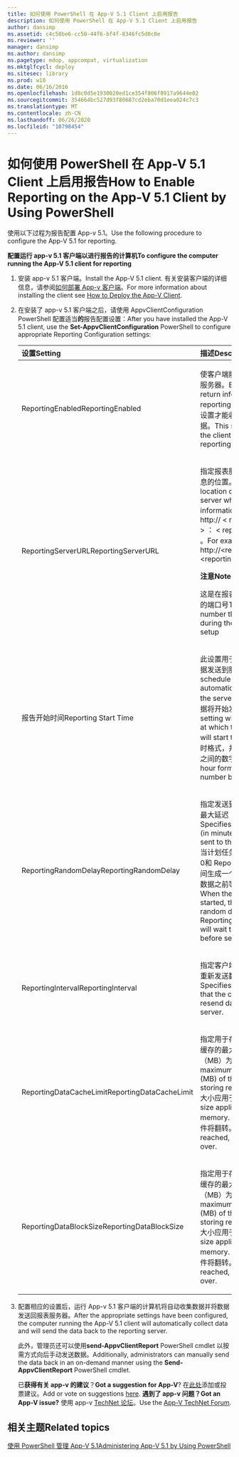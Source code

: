 ```yaml
---
title: 如何使用 PowerShell 在 App-V 5.1 Client 上启用报告
description: 如何使用 PowerShell 在 App-V 5.1 Client 上启用报告
author: dansimp
ms.assetid: c4c58be6-cc50-44f6-bf4f-8346fc5d0c0e
ms.reviewer: ''
manager: dansimp
ms.author: dansimp
ms.pagetype: mdop, appcompat, virtualization
ms.mktglfcycl: deploy
ms.sitesec: library
ms.prod: w10
ms.date: 06/16/2016
ms.openlocfilehash: 1d8c0d5e1930020ed1ce354f806f8917a9644e02
ms.sourcegitcommit: 354664bc527d93f80687cd2eba70d1eea024c7c3
ms.translationtype: MT
ms.contentlocale: zh-CN
ms.lasthandoff: 06/26/2020
ms.locfileid: "10798454"
---
```

# <span data-ttu-id="2cc04-103">如何使用 PowerShell 在 App-V 5.1 Client 上启用报告</span><span class="sxs-lookup"><span data-stu-id="2cc04-103">How to Enable Reporting on the App-V 5.1 Client by Using PowerShell</span></span>


<span data-ttu-id="2cc04-104">使用以下过程为报告配置 App-v 5.1。</span><span class="sxs-lookup"><span data-stu-id="2cc04-104">Use the following procedure to configure the App-V 5.1 for reporting.</span></span>

**<span data-ttu-id="2cc04-105">配置运行 app-v 5.1 客户端以进行报告的计算机</span><span class="sxs-lookup"><span data-stu-id="2cc04-105">To configure the computer running the App-V 5.1 client for reporting</span></span>**

1. <span data-ttu-id="2cc04-106">安装 app-v 5.1 客户端。</span><span class="sxs-lookup"><span data-stu-id="2cc04-106">Install the App-V 5.1 client.</span></span> <span data-ttu-id="2cc04-107">有关安装客户端的详细信息，请参阅[如何部署 App-v 客户端](how-to-deploy-the-app-v-client-51gb18030.md)。</span><span class="sxs-lookup"><span data-stu-id="2cc04-107">For more information about installing the client see [How to Deploy the App-V Client](how-to-deploy-the-app-v-client-51gb18030.md).</span></span>

2. <span data-ttu-id="2cc04-108">在安装了 app-v 5.1 客户端之后，请使用 AppvClientConfiguration PowerShell 配置适当**的**报告配置设置：</span><span class="sxs-lookup"><span data-stu-id="2cc04-108">After you have installed the App-V 5.1 client, use the **Set-AppvClientConfiguration** PowerShell to configure appropriate Reporting Configuration settings:</span></span>

   <table>
   <colgroup>
   <col width="50%" />
   <col width="50%" />
   </colgroup>
   <thead>
   <tr class="header">
   <th align="left"><span data-ttu-id="2cc04-109">设置</span><span class="sxs-lookup"><span data-stu-id="2cc04-109">Setting</span></span></th>
   <th align="left"><span data-ttu-id="2cc04-110">描述</span><span class="sxs-lookup"><span data-stu-id="2cc04-110">Description</span></span></th>
   </tr>
   </thead>
   <tbody>
   <tr class="odd">
   <td align="left"><p><span data-ttu-id="2cc04-111">ReportingEnabled</span><span class="sxs-lookup"><span data-stu-id="2cc04-111">ReportingEnabled</span></span></p></td>
   <td align="left"><p><span data-ttu-id="2cc04-112">使客户端能够将信息返回到报表服务器。</span><span class="sxs-lookup"><span data-stu-id="2cc04-112">Enables the client to return information to a reporting server.</span></span> <span data-ttu-id="2cc04-113">客户端需要此设置才能收集客户端上的报告数据。</span><span class="sxs-lookup"><span data-stu-id="2cc04-113">This setting is required for the client to collect the reporting data on the client.</span></span></p></td>
   </tr>
   <tr class="even">
   <td align="left"><p><span data-ttu-id="2cc04-114">ReportingServerURL</span><span class="sxs-lookup"><span data-stu-id="2cc04-114">ReportingServerURL</span></span></p></td>
   <td align="left"><p><span data-ttu-id="2cc04-115">指定报表服务器上保存客户端信息的位置。</span><span class="sxs-lookup"><span data-stu-id="2cc04-115">Specifies the location on the reporting server where client information is saved.</span></span> <span data-ttu-id="2cc04-116">例如，http:// &lt; reportingservername &gt; ： &lt; reportingportnumber &gt; 。</span><span class="sxs-lookup"><span data-stu-id="2cc04-116">For example, http://&lt;reportingservername&gt;:&lt;reportingportnumber&gt;.</span></span></p>
   <div class="alert">
   <strong><span data-ttu-id="2cc04-117">注意</span><span class="sxs-lookup"><span data-stu-id="2cc04-117">Note</span></span></strong><br/><p><span data-ttu-id="2cc04-118">这是在报表服务器安装期间分配的端口号</span><span class="sxs-lookup"><span data-stu-id="2cc04-118">This is the port number that was assigned during the Reporting Server setup</span></span></p>
   </div>
   <div>

   </div></td>
   </tr>
   <tr class="odd">
   <td align="left"><p><span data-ttu-id="2cc04-119">报告开始时间</span><span class="sxs-lookup"><span data-stu-id="2cc04-119">Reporting Start Time</span></span></p></td>
   <td align="left"><p><span data-ttu-id="2cc04-120">此设置用于计划客户端自动将数据发送到服务器。</span><span class="sxs-lookup"><span data-stu-id="2cc04-120">This is set to schedule the client to automatically send the data to the server.</span></span> <span data-ttu-id="2cc04-121">此设置将指示报告数据将开始发送的小时数。</span><span class="sxs-lookup"><span data-stu-id="2cc04-121">This setting will indicate the hour at which the reporting data will start to send.</span></span> <span data-ttu-id="2cc04-122">它采用24小时格式，并且将采用介于0-23 之间的数字。</span><span class="sxs-lookup"><span data-stu-id="2cc04-122">It is in the 24 hour format and will take a number between 0-23.</span></span></p></td>
   </tr>
   <tr class="even">
   <td align="left"><p><span data-ttu-id="2cc04-123">ReportingRandomDelay</span><span class="sxs-lookup"><span data-stu-id="2cc04-123">ReportingRandomDelay</span></span></p></td>
   <td align="left"><p><span data-ttu-id="2cc04-124">指定发送到报告服务器的数据的最大延迟（以分钟为单位）。</span><span class="sxs-lookup"><span data-stu-id="2cc04-124">Specifies the maximum delay (in minutes) for data to be sent to the reporting server.</span></span> <span data-ttu-id="2cc04-125">当计划任务启动时，客户端会在0和 ReportingRandomDelay 之间生成一个随机延迟，并在发送数据之前等待指定的持续时间。</span><span class="sxs-lookup"><span data-stu-id="2cc04-125">When the scheduled task is started, the client generates a random delay between 0 and ReportingRandomDelay and will wait the specified duration before sending data.</span></span></p></td>
   </tr>
   <tr class="odd">
   <td align="left"><p><span data-ttu-id="2cc04-126">ReportingInterval</span><span class="sxs-lookup"><span data-stu-id="2cc04-126">ReportingInterval</span></span></p></td>
   <td align="left"><p><span data-ttu-id="2cc04-127">指定客户端将用于向报告服务器重新发送数据的重试间隔。</span><span class="sxs-lookup"><span data-stu-id="2cc04-127">Specifies the retry interval that the client will use to resend data to the reporting server.</span></span></p></td>
   </tr>
   <tr class="even">
   <td align="left"><p><span data-ttu-id="2cc04-128">ReportingDataCacheLimit</span><span class="sxs-lookup"><span data-stu-id="2cc04-128">ReportingDataCacheLimit</span></span></p></td>
   <td align="left"><p><span data-ttu-id="2cc04-129">指定用于存储报告信息的 XML 缓存的最大大小（以兆字节（MB）为单位）。</span><span class="sxs-lookup"><span data-stu-id="2cc04-129">Specifies the maximum size in megabytes (MB) of the XML cache for storing reporting information.</span></span> <span data-ttu-id="2cc04-130">大小应用于内存中的缓存。</span><span class="sxs-lookup"><span data-stu-id="2cc04-130">The size applies to the cache in memory.</span></span> <span data-ttu-id="2cc04-131">达到限制时，日志文件将翻转。</span><span class="sxs-lookup"><span data-stu-id="2cc04-131">When the limit is reached, the log file will roll over.</span></span></p></td>
   </tr>
   <tr class="odd">
   <td align="left"><p><span data-ttu-id="2cc04-132">ReportingDataBlockSize</span><span class="sxs-lookup"><span data-stu-id="2cc04-132">ReportingDataBlockSize</span></span></p></td>
   <td align="left"><p><span data-ttu-id="2cc04-133">指定用于存储报告信息的 XML 缓存的最大大小（以兆字节（MB）为单位）。</span><span class="sxs-lookup"><span data-stu-id="2cc04-133">Specifies the maximum size in megabytes (MB) of the XML cache for storing reporting information.</span></span> <span data-ttu-id="2cc04-134">大小应用于内存中的缓存。</span><span class="sxs-lookup"><span data-stu-id="2cc04-134">The size applies to the cache in memory.</span></span> <span data-ttu-id="2cc04-135">达到限制时，日志文件将翻转。</span><span class="sxs-lookup"><span data-stu-id="2cc04-135">When the limit is reached, the log file will roll over.</span></span></p></td>
   </tr>
   </tbody>
   </table>



3. <span data-ttu-id="2cc04-136">配置相应的设置后，运行 App-v 5.1 客户端的计算机将自动收集数据并将数据发送回报表服务器。</span><span class="sxs-lookup"><span data-stu-id="2cc04-136">After the appropriate settings have been configured, the computer running the App-V 5.1 client will automatically collect data and will send the data back to the reporting server.</span></span>

   <span data-ttu-id="2cc04-137">此外，管理员还可以使用**send-AppvClientReport** PowerShell cmdlet 以按需方式向后手动发送数据。</span><span class="sxs-lookup"><span data-stu-id="2cc04-137">Additionally, administrators can manually send the data back in an on-demand manner using the **Send-AppvClientReport** PowerShell cmdlet.</span></span>

   <span data-ttu-id="2cc04-138">已**获得有关 app-v 的建议**？</span><span class="sxs-lookup"><span data-stu-id="2cc04-138">**Got a suggestion for App-V**?</span></span> <span data-ttu-id="2cc04-139">在[此处](http://appv.uservoice.com/forums/280448-microsoft-application-virtualization)添加或投票建议。</span><span class="sxs-lookup"><span data-stu-id="2cc04-139">Add or vote on suggestions [here](http://appv.uservoice.com/forums/280448-microsoft-application-virtualization).</span></span> **<span data-ttu-id="2cc04-140">遇到了 app-v 问题？</span><span class="sxs-lookup"><span data-stu-id="2cc04-140">Got an App-V issue?</span></span>** <span data-ttu-id="2cc04-141">使用 app-v [TechNet 论坛](https://social.technet.microsoft.com/Forums/home?forum=mdopappv)。</span><span class="sxs-lookup"><span data-stu-id="2cc04-141">Use the [App-V TechNet Forum](https://social.technet.microsoft.com/Forums/home?forum=mdopappv).</span></span>

## <span data-ttu-id="2cc04-142">相关主题</span><span class="sxs-lookup"><span data-stu-id="2cc04-142">Related topics</span></span>


[<span data-ttu-id="2cc04-143">使用 PowerShell 管理 App-V 5.1</span><span class="sxs-lookup"><span data-stu-id="2cc04-143">Administering App-V 5.1 by Using PowerShell</span></span>](administering-app-v-51-by-using-powershell.md)









